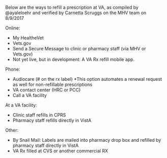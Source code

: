 Below are the ways to refill a prescription at VA, as compiled by @ayaleloehr and verified by Carnetta Scruggs on the MHV team on 8/9/2017

Online:

- My HealtheVet
- Vets.gov
- Send a Secure Message to clinic or pharmacy staff (via MHV or Vets.gov)
- Not yet live, but in development: A VA Rx refill mobile app. 

Phone:

- Audiocare (# on the rx label) *This option automates a renewal request as well for non-refillable prescriptions
- VA contact center (HRC or PCC)
- Call a VA facility

At a VA facility:

- Clinic staff refills in CPRS
- Pharmacy staff refills directly in VistA

Other:

- By Snail Mail: Labels are mailed into pharmacy drop box and refilled by pharmacy staff directly in VistA
- VA Rx filled at CVS or another commercial RX
